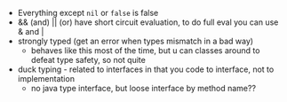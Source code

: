 * Everything except ```nil``` or ```false``` is false
* && (and) || (or) have short circuit evaluation, to do full eval you can use & and |
* strongly typed (get an error when types mismatch in a bad way)
  * behaves like this most of the time, but u can classes around to defeat type safety, so not quite
* duck typing - related to interfaces in that you code to interface, not to implementation
  * no java type interface, but loose interface by method name??


